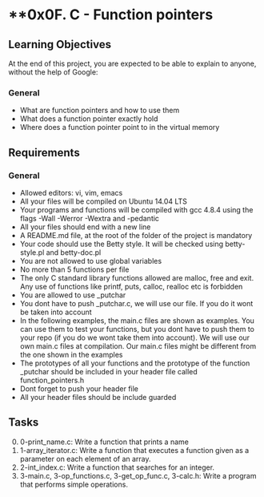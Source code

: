 # **0x0F. C - Function pointers

## Learning Objectives
At the end of this project, you are expected to be able to explain to anyone, without the help of Google:

### General
* What are function pointers and how to use them
* What does a function pointer exactly hold
* Where does a function pointer point to in the virtual memory

## Requirements

### General

* Allowed editors: vi, vim, emacs
* All your files will be compiled on Ubuntu 14.04 LTS
* Your programs and functions will be compiled with gcc 4.8.4 using the flags -Wall -Werror -Wextra and -pedantic
* All your files should end with a new line
* A README.md file, at the root of the folder of the project is mandatory
* Your code should use the Betty style. It will be checked using betty-style.pl and betty-doc.pl
* You are not allowed to use global variables
* No more than 5 functions per file
* The only C standard library functions allowed are malloc, free and exit. Any use of functions like printf, puts, calloc, realloc etc is forbidden
* You are allowed to use _putchar
* You dont have to push _putchar.c, we will use our file. If you do it wont be taken into account
* In the following examples, the main.c files are shown as examples. You can use them to test your functions, but you dont have to push them to your repo (if you do we wont take them into account). We will use our own main.c files at compilation. Our main.c files might be different from the one shown in the examples
* The prototypes of all your functions and the prototype of the function _putchar should be included in your header file called function_pointers.h
* Dont forget to push your header file
* All your header files should be include guarded

## Tasks

0. 0-print_name.c: Write a function that prints a name
1. 1-array_iterator.c: Write a function that executes a function given as a parameter on each element of an array.
2. 2-int_index.c: Write a function that searches for an integer.
3. 3-main.c, 3-op_functions.c, 3-get_op_func.c, 3-calc.h: Write a program that performs simple operations.


